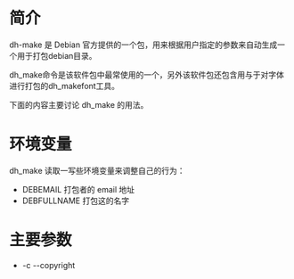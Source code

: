 # 简介
dh-make 是 Debian 官方提供的一个包，用来根据用户指定的参数来自动生成一个用于打包debian目录。

dh\_make命令是该软件包中最常使用的一个，另外该软件包还包含用与于对字体进行打包的dh\_makefont工具。

下面的内容主要讨论 dh_make 的用法。

# 环境变量
dh_make 读取一写些环境变量来调整自己的行为：

* DEBEMAIL 打包者的 email 地址
* DEBFULLNAME 打包这的名字

# 主要参数

* -c --copyright 